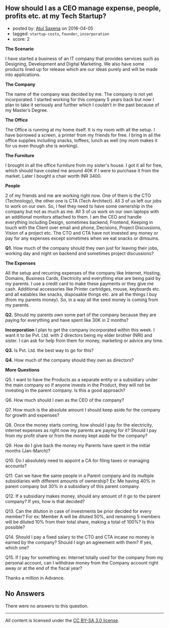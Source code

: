 ## How should I as a CEO manage expense, people, profits etc. at my Tech Startup?

- posted by: [Atul Saxena](https://stackexchange.com/users/8186379/atul-saxena) on 2016-04-05
- tagged: `startup-costs`, `founder`, `incorporation`
- score: 2

<p><strong>The Scenario</strong></p>

<p>I have started a business of an IT company that provides services such as Designing, Development and Digital Marketing. We also have some products lined up for release which are our ideas purely and will be  made into applications.</p>

<p><strong>The Company</strong></p>

<p>The name of the company was decided by me. The company is not yet incorporated. I started working for this company 5 years back but now I plan to take it seriously and further which I couldn’t in the past because of my Master’s Degree.</p>

<p><strong>The Office</strong></p>

<p>The Office is running at my home itself. It is my room with all the setup. I have borrowed a screen, a printer from my friends for free. I bring in all the office supplies including snacks, toffees, lunch as well (my mom makes it for us even though she is working).</p>

<p><strong>The Furniture</strong></p>

<p>I brought in all the office furniture from my sister's house. I got it all for free, which should have costed me around 40K if I were to purchase it from the market. Later I bought a chair worth INR 3400.</p>

<p><strong>People</strong></p>

<p>2 of my friends and me are working right now. One of them is the CTO (Technology), the other one is CTA (Tech Architect). All 3 of us left our jobs to work on our own. So, I feel they need to have some ownership in the company but not as much as me. All 3 of us work on our own laptops with an additional monitors attached to them. I am the CEO and handle everything including Design, sometimes backend, Frontend, Keeping in touch with the Client over email and phone, Decisions, Project Discussions, Vision of a project etc. The CTO and CTA have not invested any money or pay for any expenses except sometimes when we eat snacks or dimsums.</p>

<p><strong>Q1.</strong> How much of the company should they own just for leaving their jobs, working day and night on backend and sometimes project discussions?</p>

<p><strong>The Expenses</strong></p>

<p>All the setup and recurring expenses of the company like Internet, Hosting, Domains, Business Cards, Electricity and everything else are being paid by my parents. I use a credit card to make these payments or they give me cash. Additional accessories like Printer cartridges, mouse, keyboards etc. and all eatables like snacks, disposable things etc. are all the things I buy (from my parents money). So, in a way all the seed money is coming from my parents.</p>

<p><strong>Q2.</strong> Should my parents own some part of the company because they are paying for everything and have spent like 30K in 2 months?</p>

<p><strong>Incorporation</strong>
I plan to get the company incorporated within this week. I want it to be Pvt. Ltd. with 2 directors being my elder brother (NRI) and sister. I can ask for help from them for money, marketing or advice any time.</p>

<p><strong>Q3.</strong> Is Pvt. Ltd. the best way to go for this? </p>

<p><strong>Q4.</strong> How much of the company should they own as directors?</p>

<p><strong>More Questions</strong></p>

<p>Q5. I want to have the Products as a separate entity or a subsidiary under the main company so if anyone invests in the Product, they will not be investing in the parent company. Is this a good approach?</p>

<p>Q6. How much should I own as the CEO of the company?</p>

<p>Q7. How much is the absolute amount I should keep aside for the company for growth and expenses?</p>

<p>Q8. Once the money starts coming, how should I pay for the electricity, internet expenses as right now my parents are paying for it? Should I pay from my profit share or from the money kept aside for the company?</p>

<p>Q9. How do I give back the money my Parents have spent in the initial months (Jan-March)?</p>

<p>Q10. Do I absolutely need to appoint a CA for filing taxes or managing accounts?</p>

<p>Q11. Can we have the same people in a Parent company and its multiple subsidiaries with different amounts of ownership? Ex: Me having 40% in parent company but 30% in a subsidiary of this parent company.</p>

<p>Q12. If a subsidiary makes money, should any amount of it go to the parent company? If yes, how is that decided?</p>

<p>Q13. Can the dilution in case of investments be prior decided for every member? For ex: Member A will be diluted 50%, and remaining 5 members will be diluted 10% from their total share, making a total of 100%? Is this possible?</p>

<p>Q14. Should I pay a fixed salary to the CTO and CTA incase no money is earned by the company? Should I sign an agreement with them? If yes, which one?</p>

<p>Q15. If I pay for something ex: Internet totally used for the company from my personal account, can I withdraw money from the Company account right away or at the end of the fiscal year?</p>

<p>Thanks a million in Advance.</p>


## No Answers

There were no answers to this question.


---

All content is licensed under the [CC BY-SA 3.0 license](https://creativecommons.org/licenses/by-sa/3.0/).
